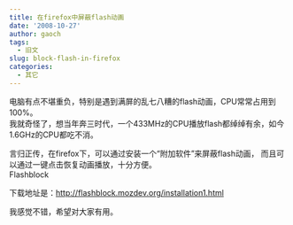 ```yaml
---
title: 在firefox中屏蔽flash动画
date: '2008-10-27'
author: gaoch
tags:
  - 旧文
slug: block-flash-in-firefox
categories:
  - 其它
---
```


电脑有点不堪重负，特别是遇到满屏的乱七八糟的flash动画，CPU常常占用到100%。  
我就奇怪了，想当年奔三时代，一个433MHz的CPU播放flash都绰绰有余，如今1.6GHz的CPU都吃不消。  
  
言归正传，在firefox下，可以通过安装一个“附加软件”来屏蔽flash动画，
而且可以通过一键点击恢复动画播放，十分方便。  
Flashblock  
  
下载地址是：http://flashblock.mozdev.org/installation1.html  
  
我感觉不错，希望对大家有用。
